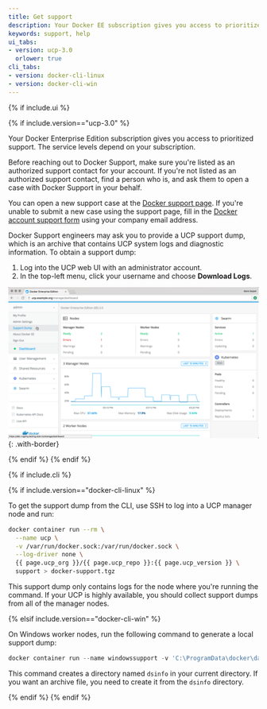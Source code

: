 ```yaml
---
title: Get support
description: Your Docker EE subscription gives you access to prioritized support. You can file tickets via email or the support portal.
keywords: support, help
ui_tabs:
- version: ucp-3.0
  orlower: true
cli_tabs:
- version: docker-cli-linux
- version: docker-cli-win
---
```

{% if include.ui %}

{% if include.version=="ucp-3.0" %}

Your Docker Enterprise Edition subscription gives you access to prioritized
support. The service levels depend on your subscription.

Before reaching out to Docker Support, make sure you're listed as an authorized
support contact for your account. If you're not listed as an authorized
support contact, find a person who is, and ask them to open a case with
Docker Support in your behalf.

You can open a new support case at the [Docker support page](https://support.docker.com/).
If you're unable to submit a new case using the support page, fill in the
[Docker account support form](https://success.docker.com/support) using your
company email address.

Docker Support engineers may ask you to provide a UCP support dump, which is an
archive that contains UCP system logs and diagnostic information. To obtain a
support dump:

1. Log into the UCP web UI with an administrator account.
2. In the top-left menu, click your username and choose
   **Download Logs**.

![](images/get-support-1.png){: .with-border}

{% endif %}
{% endif %}

{% if include.cli %}

{% if include.version=="docker-cli-linux" %}

To get the support dump from the CLI, use SSH to log into a UCP manager node
and run:

```bash
docker container run --rm \
  --name ucp \
  -v /var/run/docker.sock:/var/run/docker.sock \
  --log-driver none \
  {{ page.ucp_org }}/{{ page.ucp_repo }}:{{ page.ucp_version }} \
  support > docker-support.tgz
```

This support dump only contains logs for the node where you're running the
command. If your UCP is highly available, you should collect support dumps
from all of the manager nodes.

{% elsif include.version=="docker-cli-win" %}

On Windows worker nodes, run the following command to generate a local support dump:

```powershell
docker container run --name windowssupport -v 'C:\ProgramData\docker\daemoncerts:C:\ProgramData\docker\daemoncerts' -v 'C:\Windows\system32\winevt\logs:C:\eventlogs:ro' {{ page.ucp_org }}/ucp-dsinfo-win:{{ page.ucp_version }}; docker cp windowssupport:'C:\dsinfo' .; docker rm -f windowssupport
```

This command creates a directory named `dsinfo` in your current directory.
If you want an archive file, you need to create it from the `dsinfo` directory.

{% endif %}
{% endif %}
